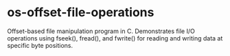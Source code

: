 # os-offset-file-operations
Offset-based file manipulation program in C. Demonstrates file I/O operations using fseek(), fread(), and fwrite() for reading and writing data at specific byte positions.
